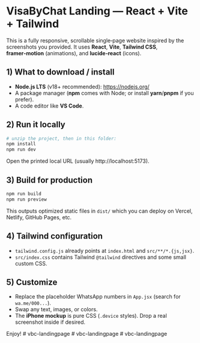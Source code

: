 # VisaByChat Landing — React + Vite + Tailwind

This is a fully responsive, scrollable single‑page website inspired by the screenshots you provided.
It uses **React**, **Vite**, **Tailwind CSS**, **framer‑motion** (animations), and **lucide‑react** (icons).

## 1) What to download / install

- **Node.js LTS** (v18+ recommended): https://nodejs.org/
- A package manager (**npm** comes with Node; or install **yarn**/**pnpm** if you prefer).
- A code editor like **VS Code**.

## 2) Run it locally

```bash
# unzip the project, then in this folder:
npm install
npm run dev
```

Open the printed local URL (usually http://localhost:5173).

## 3) Build for production

```bash
npm run build
npm run preview
```

This outputs optimized static files in `dist/` which you can deploy on Vercel, Netlify, GitHub Pages, etc.

## 4) Tailwind configuration

- `tailwind.config.js` already points at `index.html` and `src/**/*.{js,jsx}`.
- `src/index.css` contains Tailwind `@tailwind` directives and some small custom CSS.

## 5) Customize

- Replace the placeholder WhatsApp numbers in `App.jsx` (search for `wa.me/000...`).
- Swap any text, images, or colors.
- The **iPhone mockup** is pure CSS (`.device` styles). Drop a real screenshot inside if desired.

Enjoy!
#   v b c - l a n d i n g p a g e  
 #   v b c - l a n d i n g p a g e  
 #   v b c - l a n d i n g p a g e  
 